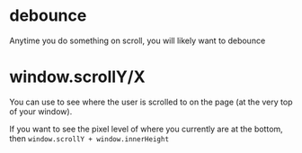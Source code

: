 <h1>debounce</h1>
Anytime you do something on scroll, you will likely want to debounce

<h1>window.scrollY/X</h1>
You can use to see where the user is scrolled to on the page (at the very top of your window).

If you want to see the pixel level of where you currently are at the bottom, then `window.scrollY + window.innerHeight`